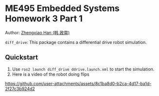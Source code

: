 # ME495 Embedded Systems Homework 3 Part 1

Author: [Zhengxiao Han (韩 政霄)](https://0nhc.github.io)

`diff_drive`: This package contains a differential drive robot simulation.

## Quickstart

1. Use `ros2 launch diff_drive ddrive.launch.xml` to start the simulation.
2. Here is a video of the robot doing flips

https://github.com/user-attachments/assets/8c1ba8d0-b2ca-4d17-ba1d-2f27c3b924d2
